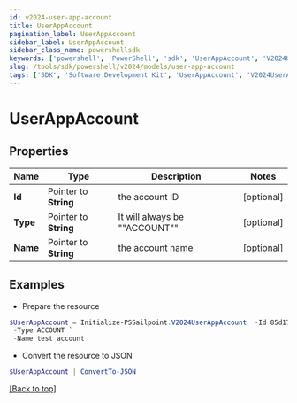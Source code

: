 ```yaml
---
id: v2024-user-app-account
title: UserAppAccount
pagination_label: UserAppAccount
sidebar_label: UserAppAccount
sidebar_class_name: powershellsdk
keywords: ['powershell', 'PowerShell', 'sdk', 'UserAppAccount', 'V2024UserAppAccount'] 
slug: /tools/sdk/powershell/v2024/models/user-app-account
tags: ['SDK', 'Software Development Kit', 'UserAppAccount', 'V2024UserAppAccount']
---
```



# UserAppAccount

## Properties

Name | Type | Description | Notes
------------ | ------------- | ------------- | -------------
**Id** |  Pointer to **String** | the account ID | [optional] 
**Type** |  Pointer to **String** | It will always be ""ACCOUNT"" | [optional] 
**Name** |  Pointer to **String** | the account name | [optional] 

## Examples

- Prepare the resource
```powershell
$UserAppAccount = Initialize-PSSailpoint.V2024UserAppAccount  -Id 85d173e7d57e496569df763231d6deb6a `
 -Type ACCOUNT `
 -Name test account
```

- Convert the resource to JSON
```powershell
$UserAppAccount | ConvertTo-JSON
```


[[Back to top]](#) 

